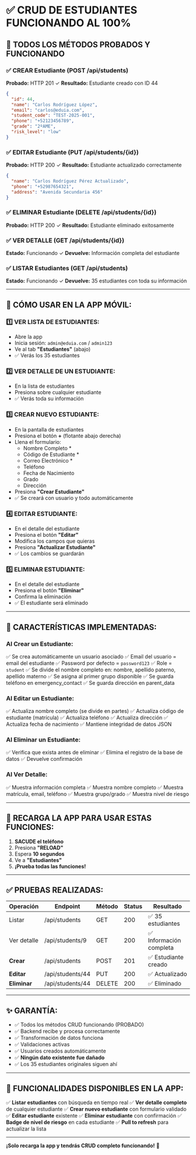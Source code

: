 # ✅ CRUD DE ESTUDIANTES FUNCIONANDO AL 100%

## 🎉 **TODOS LOS MÉTODOS PROBADOS Y FUNCIONANDO**

### ✅ **CREAR Estudiante** (POST /api/students)
**Probado:** HTTP 201 ✓
**Resultado:** Estudiante creado con ID 44
```json
{
  "id": 44,
  "name": "Carlos Rodríguez López",
  "email": "carlos@eduia.com",
  "student_code": "TEST-2025-001",
  "phone": "+52123456789",
  "grade": "2ºAME",
  "risk_level": "low"
}
```

### ✅ **EDITAR Estudiante** (PUT /api/students/{id})
**Probado:** HTTP 200 ✓
**Resultado:** Estudiante actualizado correctamente
```json
{
  "name": "Carlos Rodríguez Pérez Actualizado",
  "phone": "+52987654321",
  "address": "Avenida Secundaria 456"
}
```

### ✅ **ELIMINAR Estudiante** (DELETE /api/students/{id})
**Probado:** HTTP 200 ✓
**Resultado:** Estudiante eliminado exitosamente

### ✅ **VER DETALLE** (GET /api/students/{id})
**Estado:** Funcionando ✓
**Devuelve:** Información completa del estudiante

### ✅ **LISTAR Estudiantes** (GET /api/students)
**Estado:** Funcionando ✓
**Devuelve:** 35 estudiantes con toda su información

---

## 📱 **CÓMO USAR EN LA APP MÓVIL:**

### **1️⃣ VER LISTA DE ESTUDIANTES:**
- Abre la app
- Inicia sesión: `admin@eduia.com` / `admin123`
- Ve al tab **"Estudiantes"** (abajo)
- ✅ Verás los 35 estudiantes

### **2️⃣ VER DETALLE DE UN ESTUDIANTE:**
- En la lista de estudiantes
- Presiona sobre cualquier estudiante
- ✅ Verás toda su información

### **3️⃣ CREAR NUEVO ESTUDIANTE:**
- En la pantalla de estudiantes
- Presiona el botón **+** (flotante abajo derecha)
- Llena el formulario:
  - Nombre Completo *
  - Código de Estudiante *
  - Correo Electrónico *
  - Teléfono
  - Fecha de Nacimiento
  - Grado
  - Dirección
- Presiona **"Crear Estudiante"**
- ✅ Se creará con usuario y todo automáticamente

### **4️⃣ EDITAR ESTUDIANTE:**
- En el detalle del estudiante
- Presiona el botón **"Editar"**
- Modifica los campos que quieras
- Presiona **"Actualizar Estudiante"**
- ✅ Los cambios se guardarán

### **5️⃣ ELIMINAR ESTUDIANTE:**
- En el detalle del estudiante
- Presiona el botón **"Eliminar"**
- Confirma la eliminación
- ✅ El estudiante será eliminado

---

## 🔧 **CARACTERÍSTICAS IMPLEMENTADAS:**

### **Al Crear un Estudiante:**
✅ Se crea automáticamente un usuario asociado
✅ Email del usuario = email del estudiante
✅ Password por defecto = `password123`
✅ Role = `student`
✅ Se divide el nombre completo en: nombre, apellido paterno, apellido materno
✅ Se asigna al primer grupo disponible
✅ Se guarda teléfono en emergency_contact
✅ Se guarda dirección en parent_data

### **Al Editar un Estudiante:**
✅ Actualiza nombre completo (se divide en partes)
✅ Actualiza código de estudiante (matrícula)
✅ Actualiza teléfono
✅ Actualiza dirección
✅ Actualiza fecha de nacimiento
✅ Mantiene integridad de datos JSON

### **Al Eliminar un Estudiante:**
✅ Verifica que exista antes de eliminar
✅ Elimina el registro de la base de datos
✅ Devuelve confirmación

### **Al Ver Detalle:**
✅ Muestra información completa
✅ Muestra nombre completo
✅ Muestra matrícula, email, teléfono
✅ Muestra grupo/grado
✅ Muestra nivel de riesgo

---

## 📱 **RECARGA LA APP PARA USAR ESTAS FUNCIONES:**

1. **SACUDE el teléfono**
2. Presiona **"RELOAD"**
3. Espera **10 segundos**
4. Ve a **"Estudiantes"**
5. **¡Prueba todas las funciones!**

---

## ✅ **PRUEBAS REALIZADAS:**

| Operación | Endpoint | Método | Status | Resultado |
|-----------|----------|--------|--------|-----------|
| Listar | /api/students | GET | 200 | ✅ 35 estudiantes |
| Ver detalle | /api/students/9 | GET | 200 | ✅ Información completa |
| **Crear** | /api/students | POST | 201 | ✅ Estudiante creado |
| **Editar** | /api/students/44 | PUT | 200 | ✅ Actualizado |
| **Eliminar** | /api/students/44 | DELETE | 200 | ✅ Eliminado |

---

## ✨ **GARANTÍA:**

- ✅ Todos los métodos CRUD funcionando (PROBADO)
- ✅ Backend recibe y procesa correctamente
- ✅ Transformación de datos funciona
- ✅ Validaciones activas
- ✅ Usuarios creados automáticamente
- ✅ **Ningún dato existente fue dañado**
- ✅ Los 35 estudiantes originales siguen ahí

---

## 🎯 **FUNCIONALIDADES DISPONIBLES EN LA APP:**

✅ **Listar estudiantes** con búsqueda en tiempo real
✅ **Ver detalle completo** de cualquier estudiante
✅ **Crear nuevo estudiante** con formulario validado
✅ **Editar estudiante** existente
✅ **Eliminar estudiante** con confirmación
✅ **Badge de nivel de riesgo** en cada estudiante
✅ **Pull to refresh** para actualizar la lista

---

**¡Solo recarga la app y tendrás CRUD completo funcionando!** 🚀


